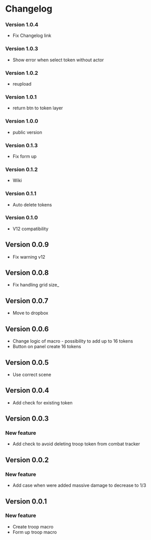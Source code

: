 # Changelog

### Version 1.0.4
- Fix Changelog link

### Version 1.0.3
- Show error when select token without actor

### Version 1.0.2
- reupload

### Version 1.0.1
- return btn to token layer

### Version 1.0.0
- public version

### Version 0.1.3
- Fix form up

### Version 0.1.2
- Wiki

### Version 0.1.1
- Auto delete tokens

### Version 0.1.0
- V12 compatibility

## Version 0.0.9
- Fix warning v12 

## Version 0.0.8
- Fix handling grid size_

## Version 0.0.7
- Move to dropbox

## Version 0.0.6
- Change logic of macro - possibility to add up to 16 tokens
- Button on panel create 16 tokens

## Version 0.0.5
- Use correct scene

## Version 0.0.4
- Add check for existing token

## Version 0.0.3

### New feature
- Add check to avoid deleting troop token from combat tracker

## Version 0.0.2

### New feature
- Add case when were added massive damage to decrease to 1/3

## Version 0.0.1

### New feature
- Create troop macro
- Form up troop macro
